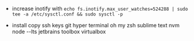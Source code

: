 * increase inotify with
`echo fs.inotify.max_user_watches=524288 | sudo tee -a /etc/sysctl.conf && sudo sysctl -p`

* install
copy ssh keys
git
hyper terminal
oh my zsh
sublime text
nvm
node --lts
jetbrains toolbox
virtualbox
